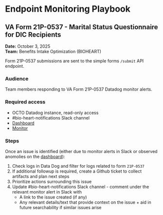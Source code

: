 # Endpoint Monitoring Playbook
## VA Form 21P-0537 - Marital Status Questionnaire for DIC Recipients

**Date:** October 3, 2025  
**Team:** Benefits Intake Optimization (BIOHEART)  

Form 21P-0537 submissions are sent to the simple forms `/submit` API endpoint.

### Audience

Team members responding to VA Form 21P-0537 Datadog monitor alerts.

### Required access

* OCTO Datadog instance, read-only access
* #bio-heart-notifications Slack channel
* [Dashboard](https://vagov.ddog-gov.com/dashboard/xhy-ewx-dsr?fromUser=false&refresh_mode=sliding&from_ts=1759523984389&to_ts=1759527584389&live=true)
* [Monitor](https://vagov.ddog-gov.com/monitors/456190)

### Steps

Once an issue is identified (either due to monitor alerts in Slack or observed anomolies on the [dashboard](https://vagov.ddog-gov.com/dashboard/xhy-ewx-dsr?fromUser=false&refresh_mode=sliding&from_ts=1759523984389&to_ts=1759527584389&live=true)):
1. Check logs in Data Dog and filter for logs related to form `21P-0537`
2. If additional followup is required, create a Github ticket to collect artifacts and plan next steps
3. Prioritize actions surrounding this issue
4. Update #bio-heart-notifications Slack channel - comment under the relevant monitor alert in Slack with
    - A link to the issue created (if any)
    - Any relevant details/text that provide context on the issue + aid in future searchability if similar issues arise
